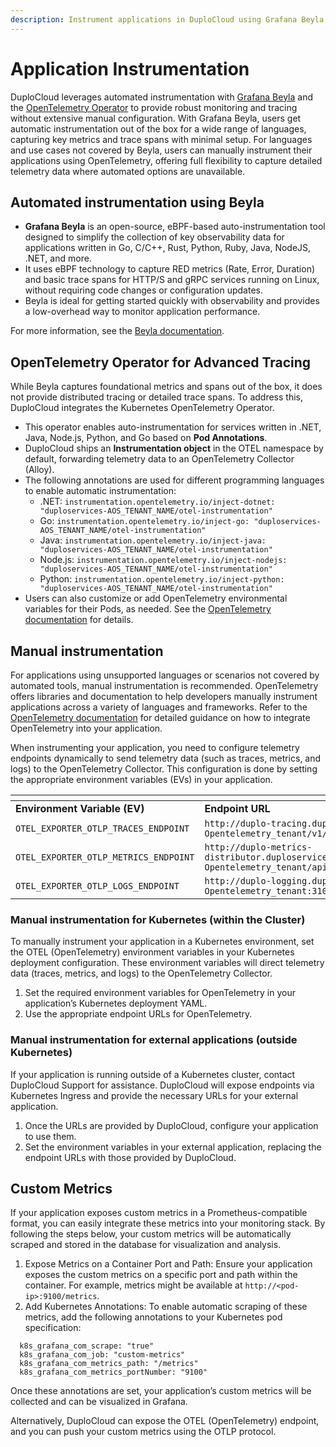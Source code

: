 ```yaml
---
description: Instrument applications in DuploCloud using Grafana Beyla and OpenTelemetry
---
```


# Application Instrumentation

DuploCloud leverages automated instrumentation with [Grafana Beyla](https://grafana.com/docs/beyla/latest/) and the [OpenTelemetry Operator](https://opentelemetry.io/docs/kubernetes/operator/) to provide robust monitoring and tracing without extensive manual configuration. With Grafana Beyla, users get automatic instrumentation out of the box for a wide range of languages, capturing key metrics and trace spans with minimal setup. For languages and use cases not covered by Beyla, users can manually instrument their applications using OpenTelemetry, offering full flexibility to capture detailed telemetry data where automated options are unavailable.

## Automated instrumentation using Beyla

* **Grafana Beyla** is an open-source, eBPF-based auto-instrumentation tool designed to simplify the collection of key observability data for applications written in Go, C/C++, Rust, Python, Ruby, Java, NodeJS, .NET, and more.
* It uses eBPF technology to capture RED metrics (Rate, Error, Duration) and basic trace spans for HTTP/S and gRPC services running on Linux, without requiring code changes or configuration updates.
* Beyla is ideal for getting started quickly with observability and provides a low-overhead way to monitor application performance.

For more information, see the [Beyla documentation](https://grafana.com/oss/beyla-ebpf/).&#x20;

## **OpenTelemetry Operator for Advanced Tracing**

While Beyla captures foundational metrics and spans out of the box, it does not provide distributed tracing or detailed trace spans. To address this, DuploCloud integrates the Kubernetes OpenTelemetry Operator.

* This operator enables auto-instrumentation for services written in .NET, Java, Node.js, Python, and Go based on **Pod Annotations**.
* DuploCloud ships an **Instrumentation object** in the OTEL namespace by default, forwarding telemetry data to an OpenTelemetry Collector (Alloy).
* The following annotations are used for different programming languages to enable automatic instrumentation:
  * .NET: `instrumentation.opentelemetry.io/inject-dotnet: "duploservices-AOS_TENANT_NAME/otel-instrumentation"`
  * Go: `instrumentation.opentelemetry.io/inject-go: "duploservices-AOS_TENANT_NAME/otel-instrumentation"`
  * Java: `instrumentation.opentelemetry.io/inject-java: "duploservices-AOS_TENANT_NAME/otel-instrumentation"`
  * Node.js: `instrumentation.opentelemetry.io/inject-nodejs: "duploservices-AOS_TENANT_NAME/otel-instrumentation"`
  * Python: `instrumentation.opentelemetry.io/inject-python: "duploservices-AOS_TENANT_NAME/otel-instrumentation"`
* Users can also customize or add OpenTelemetry environmental variables for their Pods, as needed. See the [OpenTelemetry documentation](https://opentelemetry.io/docs/kubernetes/operator/automatic/) for details.&#x20;

## Manual instrumentation

For applications using unsupported languages or scenarios not covered by automated tools, manual instrumentation is recommended. OpenTelemetry offers libraries and documentation to help developers manually instrument applications across a variety of languages and frameworks. Refer to the [OpenTelemetry documentation](https://opentelemetry.io/docs/concepts/instrumentation/) for detailed guidance on how to integrate OpenTelemetry into your application.

When instrumenting your application, you need to configure telemetry endpoints dynamically to send telemetry data (such as traces, metrics, and logs) to the OpenTelemetry Collector. This configuration is done by setting the appropriate environment variables (EVs) in your application.

<table data-header-hidden><thead><tr><th width="397"></th><th></th></tr></thead><tbody><tr><td><strong>Environment Variable (EV)</strong></td><td><strong>Endpoint URL</strong></td></tr><tr><td><code>OTEL_EXPORTER_OTLP_TRACES_ENDPOINT</code></td><td><code>http://duplo-tracing.duploservices-Opentelemetry_tenant/v1/traces</code></td></tr><tr><td><code>OTEL_EXPORTER_OTLP_METRICS_ENDPOINT</code></td><td><code>http://duplo-metrics-distributor.duploservices-Opentelemetry_tenant/api/v1/push</code></td></tr><tr><td><code>OTEL_EXPORTER_OTLP_LOGS_ENDPOINT</code></td><td><code>http://duplo-logging.duploservices-Opentelemetry_tenant:3100/loki/api/v1/push</code></td></tr></tbody></table>

### **Manual instrumentation for Kubernetes (within the Cluster)**

To manually instrument your application in a Kubernetes environment, set the OTEL (OpenTelemetry) environment variables in your Kubernetes deployment configuration. These environment variables will direct telemetry data (traces, metrics, and logs) to the OpenTelemetry Collector.

1. Set the required environment variables for OpenTelemetry in your application’s Kubernetes deployment YAML.
2. Use the appropriate endpoint URLs for OpenTelemetry.

### **Manual instrumentation for external applications (outside Kubernetes)**

If your application is running outside of a Kubernetes cluster, contact DuploCloud Support for assistance. DuploCloud will expose endpoints via Kubernetes Ingress and provide the necessary URLs for your external application.

1. Once the URLs are provided by DuploCloud, configure your application to use them.
2. Set the environment variables in your external application, replacing the endpoint URLs with those provided by DuploCloud.

## Custom Metrics

If your application exposes custom metrics in a Prometheus-compatible format, you can easily integrate these metrics into your monitoring stack. By following the steps below, your custom metrics will be automatically scraped and stored in the database for visualization and analysis.

1. Expose Metrics on a Container Port and Path: Ensure your application exposes the custom metrics on a specific port and path within the container. For example, metrics might be available at `http://<pod-ip>:9100/metrics`.
2. Add Kubernetes Annotations: To enable automatic scraping of these metrics, add the following annotations to your Kubernetes pod specification:

```
  k8s_grafana_com_scrape: "true"
  k8s_grafana_com_job: "custom-metrics"
  k8s_grafana_com_metrics_path: "/metrics"
  k8s_grafana_com_metrics_portNumber: "9100"
```

Once these annotations are set, your application’s custom metrics will be collected and can be visualized in Grafana.

Alternatively, DuploCloud can expose the OTEL (OpenTelemetry) endpoint, and you can push your custom metrics using the OTLP protocol.
